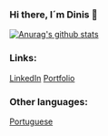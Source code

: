 ### Hi there, I´m Dinis 👋
[![Anurag's github stats](https://github-readme-stats.vercel.app/api?username=Dinizoides&include_all_commits=true&count_private=true&show_icons=true&theme=darcula)](https://github.com/anuraghazra/github-readme-stats)
<!--[![Top Langs](https://github-readme-stats.vercel.app/api/top-langs/?username=Dinizoides&layout=compact)](https://github.com/anuraghazra/github-readme-stats)-->

### Links:
[LinkedIn](https://www.linkedin.com/in/dinismatos/)
[Portfolio](https://www.dinizoides.com/)

### Other languages:
[Portuguese](https://github.com/Dinizoides/Dinizoides/blob/main/README.pt.md)
